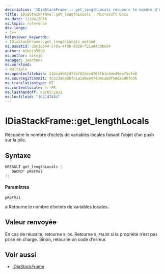 ```yaml
---
description: 'IDiaStackFrame :: get_lengthLocals récupère le nombre d’octets de variables locales faisant l’objet d’un push sur la pile.'
title: IDiaStackFrame::get_lengthLocals | Microsoft Docs
ms.date: 11/04/2016
ms.topic: reference
dev_langs:
- C++
helpviewer_keywords:
- IDiaStackFrame::get_lengthLocals method
ms.assetid: dbc3e544-578a-4f0b-8d20-f21ad4cbb604
author: mikejo5000
ms.author: mikejo
manager: jmartens
ms.workload:
- multiple
ms.openlocfilehash: 21bca9962d73bf02deed763fb1c0de49eef5efe8
ms.sourcegitcommit: 4b323a8a8bfd1a1a9e84f4b4ca88fa8da690f656
ms.translationtype: MT
ms.contentlocale: fr-FR
ms.lasthandoff: 03/05/2021
ms.locfileid: "102147484"
---
```

# <a name="idiastackframeget_lengthlocals"></a>IDiaStackFrame::get_lengthLocals
Récupère le nombre d’octets de variables locales faisant l’objet d’un push sur la pile.

## <a name="syntax"></a>Syntaxe

```C++
HRESULT get_lengthLocals ( 
   DWORD* pRetVal
);
```

#### <a name="parameters"></a>Paramètres
 `pRetVal`

à Retourne le nombre d’octets de variables locales.

## <a name="return-value"></a>Valeur renvoyée
 En cas de réussite, retourne `S_OK`. Retourne `S_FALSE` si la propriété n’est pas prise en charge. Sinon, retourne un code d'erreur.

## <a name="see-also"></a>Voir aussi
- [IDiaStackFrame](../../debugger/debug-interface-access/idiastackframe.md)
